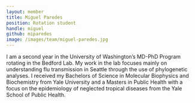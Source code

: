 ```yaml
---
layout: member
title: Miguel Paredes
position: Rotation student
handle: miguel
github: miparedes
image: /images/team/miguel-paredes.jpg
---
```


I am a second year in the University of Washington’s MD-PhD Program rotating in the Bedford Lab. My work in the lab focuses mainly on understanding flu transmission in Seattle through the use of phylogenetic analyses. I received my Bachelors of Science in Molecular Biophysics and Biochemistry from Yale University and a Masters in Public Health with a focus on the epidemiology of neglected tropical diseases from the Yale School of Public Health.
